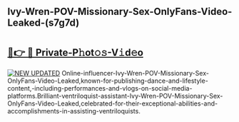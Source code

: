 ## Ivy-Wren-POV-Missionary-Sex-OnlyFans-Video-Leaked-(s7g7d)


# <h2><a href="https://mediaupload.pro?-19M">🔗👉 🔴 Private-P𝚑ot𝚘𝚜-V𝚒d𝚎o</a></h2>

[![NEW UPDATED](https://i.imgur.com/0qMVB7G.gif)](https://mediaupload.pro?-19M)
Online-influencer-Ivy-Wren-POV-Missionary-Sex-OnlyFans-Video-Leaked,known-for-publishing-dance-and-lifestyle-content,-including-performances-and-vlogs-on-social-media-platforms.Brilliant-ventriloquist-assistant-Ivy-Wren-POV-Missionary-Sex-OnlyFans-Video-Leaked,celebrated-for-their-exceptional-abilities-and-accomplishments-in-assisting-ventriloquists.  